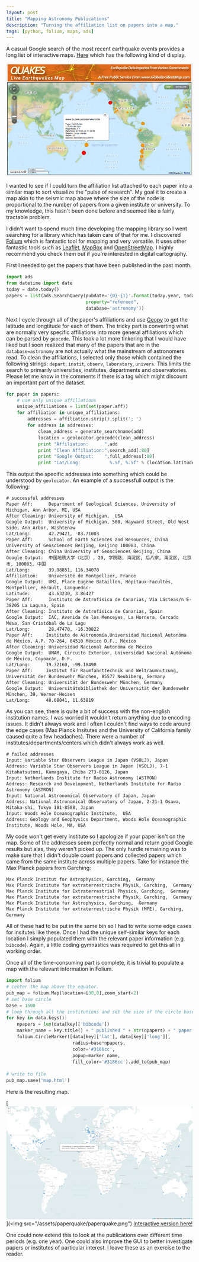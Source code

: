 ```yaml
---
layout: post
title: "Mapping Astronomy Publications"
description: "Turning the affiliation list on papers into a map."
tags: [python, folium, maps, ads]
---
```


A casual Google search of the most recent earthquake events provides a long list of interactive maps. [Here](http://quakes.globalincidentmap.com/) which has the following kind of display.

![Quake Map](/assets/paperquake/quakemap.png "Quake Map")

I wanted to see if I could turn the affiliation list attached to each paper into a similar map to sort visualize the "pulse of research". My goal it to create a map akin to the seismic map above where the size of the node is proportional to the number of papers from a given institute or university. To my knowledge, this hasn't been done before and seemed like a fairly tractable problem.

I didn't want to spend much time developing the mapping library so I went searching for a library which has taken care of that for me. I discovered [Folium](https://github.com/python-visualization/folium) which is fantastic tool for mapping and very versatile. It uses other fantastic tools such as [Leaflet](http://leafletjs.com/), [MapBox](https://www.mapbox.com/) and [OpenStreetMap](https://www.openstreetmap.org/#map=5/51.500/-0.100). I highly recommend you check them out if you're interested in digital cartography.

First I needed to get the papers that have been published in the past month.

```python
import ads
from datetime import date
today = date.today()
papers = list(ads.SearchQuery(pubdate='{0}-{1}'.format(today.year, today.month), 
                              property="refereed",
                              database='astronomy'))
```

Next I cycle through all of the paper's affiliations and use [Geopy](https://github.com/geopy/geopy.git) to get the latitude and longtitude for each of them. The tricky part is converting what are normally very specific affiliations into more general affiliations which can be parsed by `geocode`. This took a lot more tinkering that I would have liked but I soon realized that many of the papers that are in the `database=astronomy` are not actually what the mainstream of astronomers read. To clean the affiliations, I selected only those which contained the following strings: `depart`, `instit`, `observ`, `laboratory`, `univers`. This limits the search to primarily universities, institutes, departments and observatories. Please let me know in the comments if there is a tag which might discount an important part of the dataset.

```python
for paper in papers:
    # use only unique affiliations
    unique_affiliations = list(set(paper.aff))
    for affiliation in unique_affiliations:
        addresses = affiliation.strip().split('; ')
        for address in addresses:
            clean_address = generate_searchname(add)
            location = geolocator.geocode(clean_address)
            print "Affiliation:      ",add
            print "Clean Affiliation:",search_add[:80]
            print "Google Output:    ",full_address[:80]
            print "Lat/Long:           %.5f, %.5f" % (location.latitude, location.longitude)
```

This output the specific addresses into something which could be understood by `geolocator`. An example of a successfull output is the following:

```text
# successful addresses
Paper Aff:      Department of Geological Sciences, University of Michigan, Ann Arbor, MI, USA
After Cleaning: University of Michigan,  USA
Google Output:  University of Michigan, 500, Hayward Street, Old West Side, Ann Arbor, Washtenaw
Lat/Long:       42.29421, -83.71003
Paper Aff:      School of Earth Sciences and Resources, China University of Geosciences Beijing, Beijing 100083, China
After Cleaning: China University of Geosciences Beijing, China
Google Output:  中国地质大学（北京）, 29, 学院路, 海淀区, 后八家, 海淀区, 北京市, 100083, 中国
Lat/Long:       39.98851, 116.34070
Affiliation:    Université de Montpellier, France
Google Output:  UM2, Place Eugène Bataillon, Hôpitaux-Facultés, Montpellier, Hérault, Languedoc-
Latitude:       43.63230, 3.86427
Paper Aff:      Instituto de Astrofísica de Canarias, Vía Lácteas/n E-38205 La Laguna, Spain
After Cleaning: Instituto de Astrofísica de Canarias, Spain
Google Output:  IAC, Avenida de los Menceyes, La Hornera, Cercado Mesa, San Cristóbal de La Lagu
Lat/Long:       28.47470, -16.30822
Paper Aff:     Instituto de Astronomía,Universidad Nacional Autonóma de México, A.P. 70-264, 04510 México D.F., México
After Cleaning: Universidad Nacional Autonóma de México
Google Output:  UNAM, Circuito Exterior, Universidad Nacional Autónoma de México, Coyoacán, D.F.
Lat/Long:      19.32160, -99.18490
Paper Aff:     Institut für Raumfahrttechnik und Weltraumnutzung, Universität der Bundeswehr München, 85577 Neubiberg, Germany
After Cleaning: Universität der Bundeswehr München, Germany
Google Output:  Universitätsbibliothek der Universität der Bundeswehr München, 39, Werner-Heisen
Lat/Long:      48.08041, 11.63819
```

As you can see, there is quite a bit of success with the non-english institution names. I was worried it wouldn't return anything due to encoding issues. It didn't always work and I often I couldn't find ways to code around the edge cases (Max Planck Insitutes and the University of California family caused quite a few headaches). There were a number of institutes/departments/centers which didn't always work as well.

```text
# failed addresses
Input: Variable Star Observers League in Japan (VSOLJ), Japan
Address: Variable Star Observers League in Japan (VSOLJ), 7-1 Kitahatsutomi, Kamagaya, Chiba 273-0126, Japan
Input: Netherlands Institute for Radio Astronomy (ASTRON)
Address: Research and Development, Netherlands Institute for Radio Astronomy (ASTRON)
Input: National Astronomical Observatory of Japan, Japan
Address: National Astronomical Observatory of Japan, 2-21-1 Osawa, Mitaka-shi, Tokyo 181-8588, Japan
Input: Woods Hole Oceanographic Institute,  USA
Address: Geology and Geophysics Department, Woods Hole Oceanographic Institute, Woods Hole, MA, USA
```

My code won't get every institute so I apologize if your paper isn't on the map. Some of the addresses seem perfectly normal and return good Google results but alas, they weren't picked up. The only hurdle remaining was to make sure that I didn't double count papers and collected papers which came from the same institute across multiple papers. Take for instance the Max Planck papers from Garching:

```text
Max Planck Institut for Astrophysics, Garching,  Germany
Max Planck Institute for extraterrestrische Physik, Garching,  Germany
Max Planck Institute for Extraterrestrial Physics, Garching,  Germany
Max Planck Institute for extraterrestrische Physik, Garching,  Germany
Max Planck Institute fur Astrophysics, Garching,  Germany
Max Planck Institute for extraterrestrische Physik (MPE), Garching,  Germany
```

All of these had to be put in the same bin so I had to write some edge cases for insitutes like these.  Once I had the unique self-similar keys for each location I simply populated them with the relevant paper information (e.g. `bibcode`). Again, a little coding gymnastics was required to get this all in working order.

Once all of the time-consuming part is complete, it is trivial to populate a map with the relevant information in Folium.

```python
import folium
# center the map above the equator.
pub_map = folium.Map(location=[30,0],zoom_start=2)
# set base circle
base = 1500
# loop through all the institutions and set the size of the circle based on the number of papers
for key in data.keys():    
    npapers = len(data[key]['bibcode'])
    marker_name = key.title() + " published " + str(npapers) + " paper(s)"
    folium.CircleMarker([data[key]['lat'], data[key]['long']],
                         radius=base*npapers,
                         color='#3186cc',
                         popup=marker_name,
                         fill_color='#3186cc').add_to(pub_map)

# write to file
pub_map.save('map.html') 
```
Here is the resulting map.

[<img src="/assets/paperquake/paperquake.png">](<img src="/assets/paperquake/paperquake.png")
[Interactive version here!](/assets/paperquake/map.html "Paper Quake!")

One could now extend this to look at the publications over different time periods (e.g. one year). One could also improve the GUI to better investigate papers or institutes of particular interest. I leave these as an exercise to the reader.
